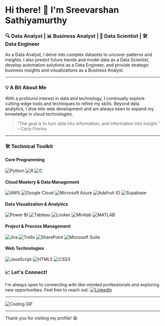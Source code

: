 # Hi there! 👋 I'm Sreevarshan Sathiyamurthy

### 🔍 Data Analyst | 📊 Business Analyst | 🧠 Data Scientist | 🛠️ Data Engineer  
As a Data Analyst, I delve into complex datasets to uncover patterns and insights. I also predict future trends and model data as a Data Scientist, develop automation solutions as a Data Engineer, and provide strategic business insights and visualizations as a Business Analyst.

---

### 💡 A Bit About Me
With a profound interest in data and technology, I continually explore cutting-edge tools and techniques to refine my skills. Beyond data analytics, I dive into web development and am always keen to expand my knowledge in cloud technologies.

> “The goal is to turn data into information, and information into insight.” – Carly Fiorina

---

### 🛠️ Technical Toolkit

#### **Core Programming**
![Python](https://img.shields.io/badge/-Python-3776AB?logo=python&logoColor=white&style=flat-square) ![R](https://img.shields.io/badge/-R-276DC3?logo=r&logoColor=white&style=flat-square) ![C](https://img.shields.io/badge/-C-00599C?logo=c&logoColor=white&style=flat-square)

#### **Cloud Mastery & Data Management**
![AWS](https://img.shields.io/badge/-AWS-232F3E?logo=amazon-aws&logoColor=white&style=flat-square) ![Google Cloud](https://img.shields.io/badge/-Google%20Cloud-4285F4?logo=google-cloud&logoColor=white&style=flat-square) ![Microsoft Azure](https://img.shields.io/badge/-Microsoft%20Azure-0078D4?logo=microsoft-azure&logoColor=white&style=flat-square) ![Adafruit IO](https://img.shields.io/badge/-Adafruit%20IO-C0C0C0?style=flat-square) ![Supabase](https://img.shields.io/badge/-Supabase-00FF00?style=flat-square&color=black)


#### **Data Visualization & Analytics**
![Power BI](https://img.shields.io/badge/-Power%20BI-F2C811?logo=power-bi&logoColor=black&style=flat-square) ![Tableau](https://img.shields.io/badge/-Tableau-E97627?logo=tableau&logoColor=white&style=flat-square) ![Looker](https://img.shields.io/badge/-Looker-4285F4?logo=looker&logoColor=white&style=flat-square) ![Minitab](https://img.shields.io/badge/-Minitab-007ACC?style=flat-square) ![MATLAB](https://img.shields.io/badge/-MATLAB-0076A8?style=flat-square)

#### **Project & Process Management**
![Jira](https://img.shields.io/badge/-Jira-0052CC?logo=jira&logoColor=white&style=flat-square) ![Trello](https://img.shields.io/badge/-Trello-0079BF?logo=trello&logoColor=white&style=flat-square) ![SharePoint](https://img.shields.io/badge/-SharePoint-0078D4?logo=microsoft-sharepoint&logoColor=white&style=flat-square) ![Microsoft Suite](https://img.shields.io/badge/-Microsoft%20Suite-D83B01?logo=microsoft-office&logoColor=white&style=flat-square)

#### **Web Technologies**
![JavaScript](https://img.shields.io/badge/-JavaScript-F7DF1E?logo=javascript&logoColor=black&style=flat-square) ![HTML5](https://img.shields.io/badge/-HTML5-E34F26?logo=html5&logoColor=white&style=flat-square) ![CSS3](https://img.shields.io/badge/-CSS3-1572B6?logo=css3&logoColor=white&style=flat-square)

### 📈 Let's Connect!
I'm always open to connecting with like-minded professionals and exploring new opportunities. Feel free to reach out:
[![LinkedIn](https://img.shields.io/badge/LinkedIn-%230077B5.svg?logo=linkedin&logoColor=white&style=flat-square)](https://www.linkedin.com/in/sreevarshansathiyamurthy)

---

![Coding GIF](https://media.giphy.com/media/13HgwGsXF0aiGY/giphy.gif)

---

Thank you for visiting my profile! 😄
